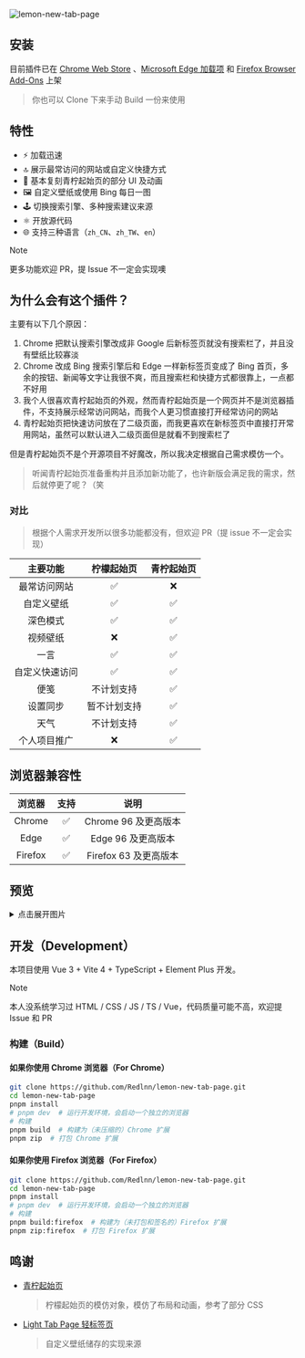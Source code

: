 ![lemon-new-tab-page](https://socialify.git.ci/Redlnn/lemon-new-tab-page/image?description=1&descriptionEditable=%E4%B8%80%E4%B8%AA%E9%9D%9E%E5%B8%B8%E7%AE%80%E7%BA%A6%E7%9A%84%E4%BB%BF%E9%9D%92%E6%9F%A0%E8%B5%B7%E5%A7%8B%E9%A1%B5%E7%9A%84%E7%BA%AF%E6%9C%AC%E5%9C%B0%E6%96%B0%E6%A0%87%E7%AD%BE%E9%A1%B5%E5%AE%9E%E7%8E%B0%E3%80%82&font=Jost&language=1&name=1&owner=1&pattern=Circuit%20Board&stargazers=1&theme=Auto)

## 安装

目前插件已在 [Chrome Web Store](https://chromewebstore.google.com/detail/bhbpmpflnpnkjanfgbjjhldccbckjohb)
、[Microsoft Edge 加载项](https://microsoftedge.microsoft.com/addons/detail/keikkgfgidagjlicckkangkfgnbdjdnh)
和 [Firefox Browser Add-Ons](https://addons.mozilla.org/zh-CN/firefox/addon/lemon-new-tab/)
上架

> 你也可以 Clone 下来手动 Build 一份来使用

## 特性

- :zap: 加载迅速
- :top: 展示最常访问的网站或自定义快捷方式
- :art: 基本复刻青柠起始页的部分 UI 及动画
- :framed_picture: 自定义壁纸或使用 Bing 每日一图
- :joystick: 切换搜索引擎、多种搜索建议来源
- :atom_symbol: 开放源代码
- :globe_with_meridians: 支持三种语言（`zh_CN`、`zh_TW`、`en`）

> [!NOTE]  
> 更多功能欢迎 PR，提 Issue 不一定会实现噢

## 为什么会有这个插件？

主要有以下几个原因：

1. Chrome 把默认搜索引擎改成非 Google 后新标签页就没有搜索栏了，并且没有壁纸比较寡淡
2. Chrome 改成 Bing 搜索引擎后和 Edge 一样新标签页变成了 Bing 首页，多余的按钮、新闻等文字让我很不爽，而且搜索栏和快捷方式都很靠上，一点都不好用
3. 我个人很喜欢青柠起始页的外观，然而青柠起始页是一个网页并不是浏览器插件，不支持展示经常访问网站，而我个人更习惯直接打开经常访问的网站
4. 青柠起始页把快速访问放在了二级页面，而我更喜欢在新标签页中直接打开常用网站，虽然可以默认进入二级页面但是就看不到搜索栏了

但是青柠起始页不是个开源项目不好魔改，所以我决定根据自己需求模仿一个。

> 听闻青柠起始页准备重构并且添加新功能了，也许新版会满足我的需求，然后就停更了呢？（笑

### 对比

> 根据个人需求开发所以很多功能都没有，但欢迎 PR（提 issue 不一定会实现）

|    主要功能    |  柠檬起始页  | 青柠起始页 |
| :------------: | :----------: | :--------: |
|  最常访问网站  |      ✅      |     ❌     |
|   自定义壁纸   |      ✅      |     ✅     |
|    深色模式    |      ✅      |     ✅     |
|    视频壁纸    |      ❌      |     ✅     |
|      一言      |      ✅      |     ✅     |
| 自定义快速访问 |      ✅      |     ✅     |
|      便笺      |  不计划支持  |     ✅     |
|    设置同步    | 暂不计划支持 |     ✅     |
|      天气      |  不计划支持  |     ✅     |
|  个人项目推广  |      ❌      |     ✅     |

## 浏览器兼容性

| 浏览器  | 支持 |         说明          |
| :-----: | :--: | :-------------------: |
| Chrome  |  ✅  | Chrome 96 及更高版本  |
|  Edge   |  ✅  |  Edge 96 及更高版本   |
| Firefox |  ✅  | Firefox 63 及更高版本 |

## 预览

<details>
<summary>点击展开图片</summary>

![主页](./preview/home.webp)
![纯色背景主页](./preview/pure.webp)
![设置页面](./preview/settings.webp)

</details>

## 开发（Development）

本项目使用 Vue 3 + Vite 4 + TypeScript + Element Plus 开发。

> [!NOTE]  
> 本人没系统学习过 HTML / CSS / JS / TS / Vue，代码质量可能不高，欢迎提 Issue 和 PR

### 构建（Build）

#### 如果你使用 Chrome 浏览器（For Chrome）

```sh
git clone https://github.com/Redlnn/lemon-new-tab-page.git
cd lemon-new-tab-page
pnpm install
# pnpm dev  # 运行开发环境，会启动一个独立的浏览器
# 构建
pnpm build  # 构建为（未压缩的）Chrome 扩展
pnpm zip  # 打包 Chrome 扩展
```

#### 如果你使用 Firefox 浏览器（For Firefox）

```sh
git clone https://github.com/Redlnn/lemon-new-tab-page.git
cd lemon-new-tab-page
pnpm install
# pnpm dev  # 运行开发环境，会启动一个独立的浏览器
# 构建
pnpm build:firefox  # 构建为（未打包和签名的）Firefox 扩展
pnpm zip:firefox  # 打包 Firefox 扩展
```

## 鸣谢

- [青柠起始页](https://limestart.cn/)

  > 柠檬起始页的模仿对象，模仿了布局和动画，参考了部分 CSS

- [Light Tab Page 轻标签页](https://github.com/Devifish/light-tab-page)

  > 自定义壁纸储存的实现来源
